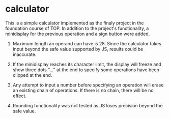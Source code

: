 # calculator
This is a simple calculator implemented as the finaly project in the foundation course of TOP. In addition to the project's functionality, a minidisplay for the previous operation and a sign button were added.

1. Maximum length an operand can have is 28. Since the calculator takes input beyond the safe value supported by JS, results could be inaccurate.

2. If the minidisplay reaches its character limit, the display will freeze and show three dots "..." at the end to specify some operations have been clipped at the end.

3. Any attempt to input a number before specifying an operation will erase an existing chain of operations. If there is no chain, there will be no effect.

4. Rounding functionality was not tested as JS loses precision beyond the safe value.